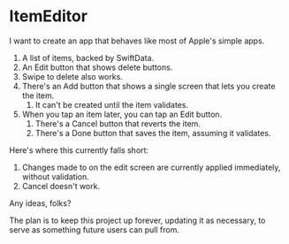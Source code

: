 # ItemEditor
I want to create an app that behaves like most of Apple's simple apps.

1. A list of items, backed by SwiftData.
2. An Edit button that shows delete buttons.
3. Swipe to delete also works.
4. There's an Add button that shows a single screen that lets you create the item.
   1. It can't be created until the item validates.
5. When you tap an item later, you can tap an Edit button.
   1. There's a Cancel button that reverts the item.
   2. There's a Done button that saves the item, assuming it validates.

Here's where this currently falls short:

1. Changes made to on the edit screen are currently applied immediately, without validation.
2. Cancel doesn't work.

Any ideas, folks?

The plan is to keep this project up forever, updating it as necessary, to serve as something future users can pull from.
